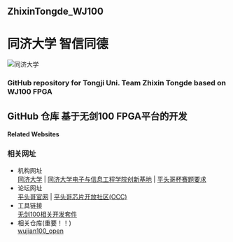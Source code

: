## ZhixinTongde_WJ100  
# 同济大学 智信同德  
![同济大学](http://photo.tongji.edu.cn/_mediafile/tjtk/photos/2010-8-27/b201082711479.jpg)  
### GitHub repository for Tongji Uni. Team Zhixin Tongde based on WJ100 FPGA  
## GitHub 仓库 基于无剑100 FPGA平台的开发  
  
#### Related Websites  
### 相关网址  
* 机构网址  
[同济大学](https://www.tongji.edu.cn/) | [同济大学电子与信息工程学院创新基地](https://see.tongji.edu.cn/cxjd.htm) | 
[平头哥杯赛题要求](http://univ.ciciec.com/nd.jsp?id=236#_jcp=1)  
* 论坛网址  
[平头哥官网](https://www.t-head.cn/) | [平头哥芯片开放社区(OCC)](https://occ.t-head.cn/#/)  
* 工具链接  
[无剑100相关开发套件](https://occ.t-head.cn/community/download_detail?id=646798746268467200)  
* 相关仓库(重要！！)  
[wujian100_open](https://github.com/T-head-Semi/wujian100_open)
